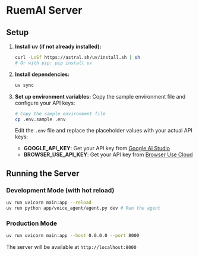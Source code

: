 # RuemAI Server

## Setup

1. **Install uv (if not already installed):**
   ```bash
   curl -LsSf https://astral.sh/uv/install.sh | sh
   # Or with pip: pip install uv
   ```

2. **Install dependencies:**
   ```bash
   uv sync
   ```

3. **Set up environment variables:**
   Copy the sample environment file and configure your API keys:
   ```bash
   # Copy the sample environment file
   cp .env.sample .env
   ```
   
   Edit the `.env` file and replace the placeholder values with your actual API keys:
   - **GOOGLE_API_KEY**: Get your API key from [Google AI Studio](https://aistudio.google.com/api-keys)
   - **BROWSER_USE_API_KEY**: Get your API key from [Browser Use Cloud](https://cloud.browser-use.com/settings)

## Running the Server

### Development Mode (with hot reload)
```bash
uv run uvicorn main:app --reload
uv run python app/voice_agent/agent.py dev # Run the agent
```

### Production Mode
```bash
uv run uvicorn main:app --host 0.0.0.0 --port 8000
```

The server will be available at `http://localhost:8000`
